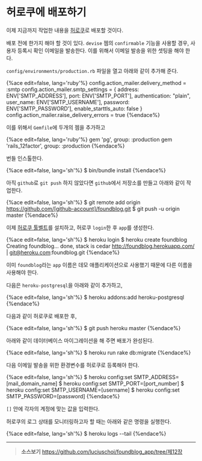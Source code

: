 # 허로쿠에 배포하기

이제 지금까지 작업한 내용을 [허로쿠](https://www.heroku.com/)로 배포할 것이다.

배포 전에 한가지 해야 할 것이 있다. `devise` 젬의 `confirmable` 기능을 사용할 경우, 사용자 등록시 확인 이메일을 발송한다. 이를 위해서 이메일 발송을 위한 셋팅을 해야 한다.

`config/environments/production.rb` 파일을 열고 아래와 같이 추가해 준다.

{%ace edit=false, lang='ruby'%}
config.action_mailer.delivery_method = :smtp
config.action_mailer.smtp_settings = {
  address: ENV['SMTP_ADDRESS'],
  port: ENV['SMTP_PORT'],
  authentication: "plain",
  user_name: ENV['SMTP_USERNAME'],
  password: ENV['SMTP_PASSWORD'],
  enable_starttls_auto: false
}
config.action_mailer.raise_delivery_errors = true
{%endace%}

이를 위해서 `Gemfile`에 두개의 젬을 추가하고

{%ace edit=false, lang='ruby'%}
gem 'pg', group: :production
gem 'rails_12factor', group: :production
{%endace%}

번들 인스톨한다.

{%ace edit=false, lang='sh'%}
$ bin/bundle install
{%endace%}

아직 `github`로 `git push` 하지 않았다면 `github`에서 저장소를 만들고 아래와 같이 작업한다.

{%ace edit=false, lang='sh'%}
$ git remote add origin https://github.com/[github-account]/foundblog.git
$ git push -u origin master
{%endace%}

이제 [허로쿠 툴벨트](https://toolbelt.heroku.com)를 설치하고, 허로쿠 `login`한 후 `app`를 생성한다.

{%ace edit=false, lang='sh'%}
$ heroku login
$ heroku create foundblog
Creating foundblog... done, stack is cedar
http://foundblog.herokuapp.com/ | git@heroku.com:foundblog.git
{%endace%}

이미 `foundblog`라는 `app` 이름은 데모 애플리케이션으로 사용했기 때문에 다른 이름을 사용해야 한다.

다음은 `heroku-postgresql`을 아래와 같이 추가하고,

{%ace edit=false, lang='sh'%}
$ heroku addons:add heroku-postgresql
{%endace%}

다음과 같이 허로쿠로 배포한 후,

{%ace edit=false, lang='sh'%}
$ git push heroku master
{%endace%}

아래와 같이 데이터베이스 마이그레이션을 해 주면 배포가 완성된다.

{%ace edit=false, lang='sh'%}
$ heroku run rake db:migrate
{%endace%}

다음 이메일 발송을 위한 환경변수를 허로쿠로 등록해야 한다.

{%ace edit=false, lang='sh'%}
$ heroku config:set SMTP_ADDRESS=[mail_domain_name]
$ heroku config:set SMTP_PORT=[port_number]
$ heroku config:set SMTP_USERNAME=[username]
$ heroku config:set SMTP_PASSWORD=[password]
{%endace%}

`[]` 안에 각자의 계정에 맞는 값을 입력한다.

허로쿠의 로그 상태를 모니터링하고자 할 때는 아래와 같은 명령을 실행한다.

{%ace edit=false, lang='sh'%}
$ heroku logs --tail
{%endace%}

---

> **소스보기** https://github.com/luciuschoi/foundblog_app/tree/제12장
